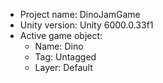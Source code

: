 <!-- UNITY CODE ASSIST INSTRUCTIONS START -->
- Project name: DinoJamGame
- Unity version: Unity 6000.0.33f1
- Active game object:
  - Name: Dino
  - Tag: Untagged
  - Layer: Default
<!-- UNITY CODE ASSIST INSTRUCTIONS END -->
